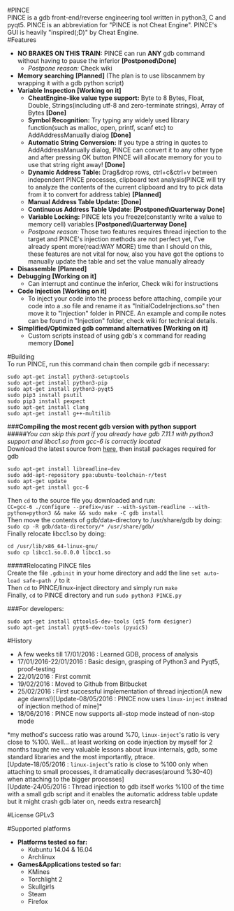 #PINCE  
PINCE is a gdb front-end/reverse engineering tool written in python3, C and pyqt5. PINCE is an abbreviation for "PINCE is not Cheat Engine". PINCE's GUI is heavily "inspired(;D)" by Cheat Engine.  
#Features   
- **NO BRAKES ON THIS TRAIN:** PINCE can run **ANY** gdb command without having to pause the inferior **[Postponed\Done]**
  * *Postpone reason:* Check wiki
- **Memory searching** **[Planned]**  (The plan is to use libscanmem by wrapping it with a gdb python script)
- **Variable Inspection** **[Working on it]**
  * **CheatEngine-like value type support:** Byte to 8 Bytes, Float, Double, Strings(including utf-8 and zero-terminate strings), Array of Bytes **[Done]**
  * **Symbol Recognition:** Try typing any widely used library function(such as malloc, open, printf, scanf etc) to AddAddressManually dialog **[Done]**
  * **Automatic String Conversion:** If you type a string in quotes to AddAddressManually dialog, PINCE can convert it to any other type and after pressing OK button PINCE will allocate memory for you to use that string right away! **[Done]**
  * **Dynamic Address Table:** Drag&drop rows, ctrl+c&ctrl+v between independent PINCE processes, clipboard text analysis(PINCE will try to analyze the contents of the current clipboard and try to pick data from it to convert for address table) **[Planned]**
  * **Manual Address Table Update:** **[Done]**
  * **Continuous Address Table Update:** **[Postponed\Quarterway Done]**
  * **Variable Locking:** PINCE lets you freeze(constantly write a value to memory cell) variables **[Postponed\Quarterway Done]**
  * *Postpone reason:* Those two features requires thread injection to the target and PINCE's injection methods are not perfect yet, I've already spent more(read:WAY MORE) time than I should on this, these features are not vital for now, also you have got the options to manually update the table and set the value manually already
- **Disassemble** **[Planned]**
- **Debugging** **[Working on it]**
  * Can interrupt and continue the inferior, Check wiki for instructions
- **Code Injection** **[Working on it]**
  * To inject your code into the process before attaching, compile your code into a .so file and rename it as "InitialCodeInjections.so" then move it to "Injection" folder in PINCE. An example and compile notes can be found in "Injection" folder, check wiki for technical details.
- **Simplified/Optimized gdb command alternatives** **[Working on it]**
  * Custom scripts instead of using gdb's x command for reading memory **[Done]**

#Building  
To run PINCE, run this command chain then compile gdb if necessary:  
  
```
sudo apt-get install python3-setuptools  
sudo apt-get install python3-pip  
sudo apt-get install python3-pyqt5  
sudo pip3 install psutil  
sudo pip3 install pexpect  
sudo apt-get install clang  
sudo apt-get install g++-multilib  
```  
###**Compiling the most recent gdb version with python support**  
#####*You can skip this part if you already have gdb 7.11.1 with python3 support and libcc1.so from gcc-6 is correctly located*  
Download the latest source from [here](http://ftp.gnu.org/gnu/gdb/gdb-7.11.1.tar.gz), then install packages required for gdb
```
sudo apt-get install libreadline-dev  
sudo add-apt-repository ppa:ubuntu-toolchain-r/test  
sudo apt-get update  
sudo apt-get install gcc-6  
```
Then ```cd``` to the source file you downloaded and run:  
```CC=gcc-6 ./configure --prefix=/usr --with-system-readline --with-python=python3 && make && sudo make -C gdb install```  
Then move the contents of gdb/data-directory to /usr/share/gdb by doing:  
```sudo cp -R gdb/data-directory/* /usr/share/gdb/```  
Finally relocate libcc1.so by doing:
```
cd /usr/lib/x86_64-linux-gnu/
sudo cp libcc1.so.0.0.0 libcc1.so
```
#####Relocating PINCE files  
Create the file ```.gdbinit``` in your home directory and add the line ```set auto-load safe-path /``` to it  
Then ```cd``` to PINCE/linux-inject directory and simply run ```make```  
Finally, ```cd``` to PINCE directory and run ```sudo python3 PINCE.py```  

###For developers:  
```
sudo apt-get install qttools5-dev-tools (qt5 form designer)
sudo apt-get install pyqt5-dev-tools (pyuic5)
```
  
#History
- A few weeks till 17/01/2016 : Learned GDB, process of analysis
- 17/01/2016-22/01/2016 : Basic design, grasping of Python3 and Pyqt5, proof-testing
- 22/01/2016 : First commit
- 19/02/2016 : Moved to Github from Bitbucket
- 25/02/2016 : First successful implementation of thread injection(A new age dawns!)[Update-08/05/2016 : PINCE now uses ```linux-inject``` instead of injection method of mine]*  
- 18/06/2016 : PINCE now supports all-stop mode instead of non-stop mode
  


*my method's success ratio was around %70, ```linux-inject```'s ratio is very close to %100. Well... at least working on code injection by myself for 2 months taught me very valuable lessons about linux internals, gdb, some standard libraries and the most importantly, ptrace.  
[Update-18/05/2016 : ```linux-inject```'s ratio is close to %100 only when attaching to small processes, it dramatically decrases(around %30-40) when attaching to the bigger processes]  
[Update-24/05/2016 : Thread injection to gdb itself works %100 of the time with a small gdb script and it enables the automatic address table update but it might crash gdb later on, needs extra research]

#License
GPLv3

#Supported platforms
- **Platforms tested so far:**
  * Kubuntu 14.04 & 16.04
  * Archlinux
- **Games&Applications tested so far:**
  * KMines
  * Torchlight 2
  * Skullgirls
  * Steam
  * Firefox
